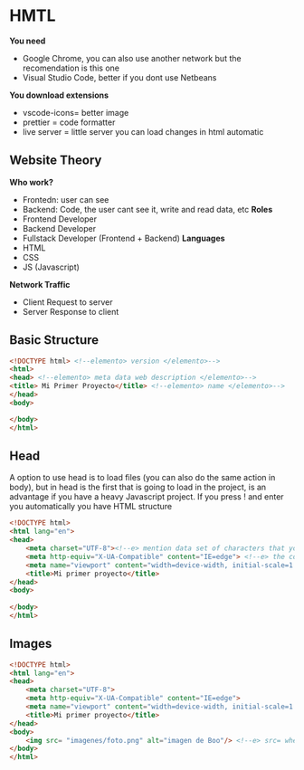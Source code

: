 

# HMTL
**You need**
- Google Chrome, you can also use another network but the recomendation is this one
- Visual Studio Code, better if you dont use Netbeans

**You download extensions**
- vscode-icons= better image
- prettier = code formatter
- live server = little server you can load changes in html automatic

## Website Theory
**Who work?**
- Frontedn: user can see
- Backend: Code, the user cant see it, write and read data, etc
**Roles**
- Frontend Developer
- Backend Developer
- Fullstack Developer (Frontend + Backend)
**Languages**
- HTML
- CSS
- JS (Javascript)

**Network Traffic**
- Client Request to server
- Server Response to client
## Basic Structure

```html
<!DOCTYPE html> <!--elemento> version </elemento>--> 
<html> 
<head> <!--elemento> meta data web description </elemento>-->
<title> Mi Primer Proyecto</title> <!--elemento> name </elemento>-->
</head>
<body>

</body>
</html> 
```

## Head
A option to use head is to load files (you can also do the same action in body), but in head is the first that is going to load in the project, is an advantage if you have a heavy Javascript project.
If you press ! and enter you automatically you have HTML structure
```html
<!DOCTYPE html>
<html lang="en">
<head>
    <meta charset="UTF-8"><!--e> mention data set of characters that you use </e>-->
    <meta http-equiv="X-UA-Compatible" content="IE=edge"> <!--e> the content is friendly to internet explorer </e>-->
    <meta name="viewport" content="width=device-width, initial-scale=1.0"><!--e> window size </e>-->
    <title>Mi primer proyecto</title>
</head>
<body>
    
</body>
</html> 
```
## Images

```html
<!DOCTYPE html>
<html lang="en">
<head>
    <meta charset="UTF-8">
    <meta http-equiv="X-UA-Compatible" content="IE=edge">
    <meta name="viewport" content="width=device-width, initial-scale=1.0">
    <title>Mi primer proyecto</title>
</head>
<body>
    <img src= "imagenes/foto.png" alt="imagen de Boo"/> <!--e> src= where find the image, alt= if you lose the image </e>-->
</body>
</html>
```